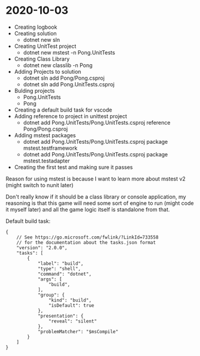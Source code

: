 # 2020-10-03
- Creating logbook
- Creating solution
  - dotnet new sln
- Creating UnitTest project
  - dotnet new mstest -n Pong.UnitTests
- Creating Class Library
  - dotnet new classlib -n Pong
- Adding Projects to solution
  - dotnet sln add Pong/Pong.csproj
  - dotnet sln add Pong.UnitTests.csproj
- Bulding projects
  - Pong.UnitTests
  - Pong
- Creating a default build task for vscode
- Adding reference to project in unittest project
  - dotnet add Pong.UnitTests/Pong.UnitTests.csproj reference Pong/Pong.csproj
- Adding mstest packages
  - dotnet add Pong.UnitTests/Pong.UnitTests.csproj package mstest.testframework
  - dotnet add Pong.UnitTests/Pong.UnitTests.csproj package mstest.testadapter
- Creating the first test and making sure it passes

Reason for using mstest is because I want to learn more about mstest v2 (might switch to nunit later)

Don't really know if it should be a class library or console application, my reasoning is that this game will need some sort of engine to run (might code it myself later) and all the game logic itself is standalone from that.

Default build task:
```
{
    // See https://go.microsoft.com/fwlink/?LinkId=733558
    // for the documentation about the tasks.json format
    "version": "2.0.0",
    "tasks": [
        {
            "label": "build",
            "type": "shell",
            "command": "dotnet",
            "args": [
                "build",
            ],
            "group": {
                "kind": "build",
                "isDefault": true
            },
            "presentation": {
                "reveal": "silent"
            },
            "problemMatcher": "$msCompile"
        }
    ]
}
```